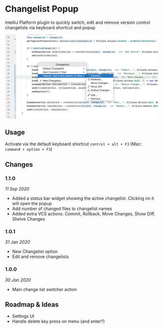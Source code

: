 # Changelist Popup
IntelliJ Platform plugin to quickly switch, edit and remove version control changelists via keyboard shortcut and popup

![Usage Screenshot](images/usage-screenshot.png)

## Usage
Activate via the default keyboard shortcut `control + alt + F3` (Mac: `command + option + F3`)

## Changes
### 1.1.0
*11 Sep 2020*
 * Added a status bar widget showing the active changelist. Clicking on it will open the popup
 * Add number of changed files to changelist names
 * Added extra VCS actions: Commit, Rollback, Move Changes, Show Diff, Shelve Changes
 
### 1.0.1
*31 Jan 2020*
 * New Changelist option
 * Edit and remove changelists
 
### 1.0.0
*30 Jan 2020*
 * Main change list switcher action
    
## Roadmap & Ideas
 * Settings UI
 * Handle delete key press on menu (and enter?)
